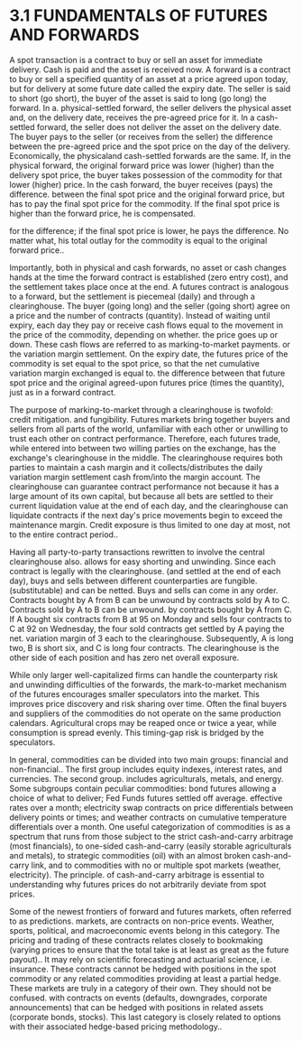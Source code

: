# 3.1 FUNDAMENTALS OF FUTURES AND FORWARDS  

A spot transaction is a contract to buy or sell an asset for immediate delivery. Cash is paid and the asset is received now. A forward is a contract to buy or sell a specified quantity of an asset at a price agreed upon today, but for delivery at some future date called the expiry date. The seller is said to short (go short), the buyer of the asset is said to long (go long) the forward. In a. physical-settled forward, the seller delivers the physical asset and, on the delivery date, receives the pre-agreed price for it. In a cash-settled forward, the seller does not deliver the asset on the delivery date. The buyer pays to the seller (or receives from the seller) the difference between the pre-agreed price and the spot price on the day of the delivery. Economically, the physicaland cash-settled forwards are the same. If, in the physical forward, the original forward price was lower (higher) than the delivery spot price, the buyer takes possession of the commodity for that lower (higher) price. In the cash forward, the buyer receives (pays) the difference. between the final spot price and the original forward price, but has to pay the final spot price for the commodity. If the final spot price is higher than the forward price, he is compensated.  

for the difference; if the final spot price is lower, he pays the difference. No matter what, his total outlay for the commodity is equal to the original forward price..  

Importantly, both in physical and cash forwards, no asset or cash changes hands at the time the forward contract is established (zero entry cost), and the settlement takes place once at the end. A futures contract is analogous to a forward, but the settlement is piecemeal (daily) and through a clearinghouse. The buyer (going long) and the seller (going short) agree on a price and the number of contracts (quantity). Instead of waiting until expiry, each day they pay or receive cash flows equal to the movement in the price of the commodity, depending on whether. the price goes up or down. These cash flows are referred to as marking-to-market payments. or the variation margin settlement. On the expiry date, the futures price of the commodity is set equal to the spot price, so that the net cumulative variation margin exchanged is equal to. the difference between that future spot price and the original agreed-upon futures price (times the quantity), just as in a forward contract.  

The purpose of marking-to-market through a clearinghouse is twofold: credit mitigation. and fungibility. Futures markets bring together buyers and sellers from all parts of the world, unfamiliar with each other or unwilling to trust each other on contract performance. Therefore, each futures trade, while entered into between two willing parties on the exchange, has the exchange's clearinghouse in the middle. The clearinghouse requires both parties to maintain a cash margin and it collects/distributes the daily variation margin settlement cash from/into the margin account. The clearinghouse can guarantee contract performance not because it has a large amount of its own capital, but because all bets are settled to their current liquidation value at the end of each day, and the clearinghouse can liquidate contracts if the next day's price movements begin to exceed the maintenance margin. Credit exposure is thus limited to one day at most, not to the entire contract period..  

Having all party-to-party transactions rewritten to involve the central clearinghouse also. allows for easy shorting and unwinding. Since each contract is legally with the clearinghouse. (and settled at the end of each day), buys and sells between different counterparties are fungible. (substitutable) and can be netted. Buys and sells can come in any order. Contracts bought by A from B can be unwound by contracts sold by A to C. Contracts sold by A to B can be unwound. by contracts bought by A from C. If A bought six contracts from B at 95 on Monday and sells four contracts to C at 92 on Wednesday, the four sold contracts get settled by A paying the net. variation margin of 3 each to the clearinghouse. Subsequently, A is long two, B is short six, and C is long four contracts. The clearinghouse is the other side of each position and has zero net overall exposure.  

While only larger well-capitalized firms can handle the counterparty risk and unwinding difficulties of the forwards, the mark-to-market mechanism of the futures encourages smaller speculators into the market. This improves price discovery and risk sharing over time. Often the final buyers and suppliers of the commodities do not operate on the same production calendars. Agricultural crops may be reaped once or twice a year, while consumption is spread evenly. This timing-gap risk is bridged by the speculators.  

In general, commodities can be divided into two main groups: financial and non-financial.. The first group includes equity indexes, interest rates, and currencies. The second group. includes agriculturals, metals, and energy. Some subgroups contain peculiar commodities: bond futures allowing a choice of what to deliver; Fed Funds futures settled off average. effective rates over a month; electricity swap contracts on price differentials between delivery points or times; and weather contracts on cumulative temperature differentials over a month. One useful categorization of commodities is as a spectrum that runs from those subject to the strict cash-and-carry arbitrage (most financials), to one-sided cash-and-carry (easily storable agriculturals and metals), to strategic commodities (oil) with an almost broken cash-and-carry link, and to commodities with no or multiple spot markets (weather, electricity). The principle. of cash-and-carry arbitrage is essential to understanding why futures prices do not arbitrarily deviate from spot prices.  

Some of the newest frontiers of forward and futures markets, often referred to as predictions. markets, are contracts on non-price events. Weather, sports, political, and macroeconomic events belong in this category. The pricing and trading of these contracts relates closely to bookmaking (varying prices to ensure that the total take is at least as great as the future payout).. It may rely on scientific forecasting and actuarial science, i.e. insurance. These contracts cannot be hedged with positions in the spot commodity or any related commodities providing at least a partial hedge. These markets are truly in a category of their own. They should not be confused. with contracts on events (defaults, downgrades, corporate announcements) that can be hedged with positions in related assets (corporate bonds, stocks). This last category is closely related to options with their associated hedge-based pricing methodology..  
